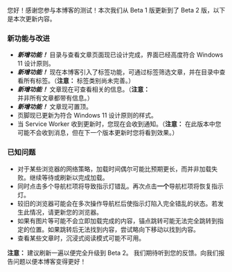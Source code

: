 您好！感谢您参与本博客的测试！本次我们从 Beta 1 版更新到了 Beta 2 版，以下是本次更新内容。
### 新功能与改进

- **_新增功能！_** 目录与查看文章页面现已设计完成，界面已经高度符合 Windows 11 设计原则。
- **_新增功能！_** 现在本博客引入了标签功能，可通过标签筛选文章，并在目录中查看所有标签。（**注意：** 标签类别尚未完善。）
- **_新增功能！_** 文章现在可查看相关的信息。（**注意：** 并非所有文章都带有信息。）
- **_新增功能！_** 文章现可置顶。
- 页脚现已更新为符合 Windows 11 设计原则的样式。
- 当 Service Worker 收到更新时，您现在会收到通知。（**注意：** 在此版本中您可能不会收到消息，但在下一个版本更新时您将看到效果。）

### 已知问题

- 对于某些浏览器的网络策略，加载时间偶尔可能比预期更长，而并非加载失败。继续等待或刷新以完成加载。
- 同时点击多个导航栏项将导致指示灯错乱。再次点击**一个**导航栏项将恢复指示灯。
- 较旧的浏览器可能会在多次操作导航栏后使指示灯陷入完全错乱的状态。若发生此情况，请更新您的浏览器。
- 如果有图片等可能不会立即加载完成的内容，锚点跳转可能无法完全跳转到指定的位置。如果跳转后无法找到内容，尝试略向下移动以找到内容。
- 查看某些文章时，沉浸式阅读模式可能不可用。

**注意：** 建议刷新一遍以便完全升级到 Beta 2。
我们期待听到您的反馈。向我们报告问题以便本博客变得更好！